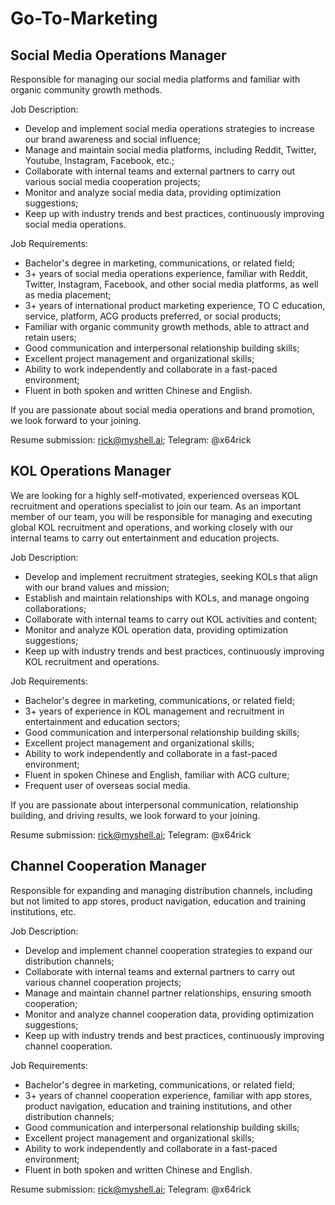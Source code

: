 # Go-To-Marketing

## Social Media Operations Manager

Responsible for managing our social media platforms and familiar with organic community growth methods.

Job Description:

* Develop and implement social media operations strategies to increase our brand awareness and social influence;
* Manage and maintain social media platforms, including Reddit, Twitter, Youtube, Instagram, Facebook, etc.;
* Collaborate with internal teams and external partners to carry out various social media cooperation projects;
* Monitor and analyze social media data, providing optimization suggestions;
* Keep up with industry trends and best practices, continuously improving social media operations.

Job Requirements:

* Bachelor's degree in marketing, communications, or related field;
* 3+ years of social media operations experience, familiar with Reddit, Twitter, Instagram, Facebook, and other social media platforms, as well as media placement;
* 3+ years of international product marketing experience, TO C education, service, platform, ACG products preferred, or social products;
* Familiar with organic community growth methods, able to attract and retain users;
* Good communication and interpersonal relationship building skills;
* Excellent project management and organizational skills;
* Ability to work independently and collaborate in a fast-paced environment;
* Fluent in both spoken and written Chinese and English.

If you are passionate about social media operations and brand promotion, we look forward to your joining.

Resume submission: rick@myshell.ai; Telegram: @x64rick

## KOL Operations Manager

We are looking for a highly self-motivated, experienced overseas KOL recruitment and operations specialist to join our team. As an important member of our team, you will be responsible for managing and executing global KOL recruitment and operations, and working closely with our internal teams to carry out entertainment and education projects.

Job Description:

* Develop and implement recruitment strategies, seeking KOLs that align with our brand values and mission;
* Establish and maintain relationships with KOLs, and manage ongoing collaborations;
* Collaborate with internal teams to carry out KOL activities and content;
* Monitor and analyze KOL operation data, providing optimization suggestions;
* Keep up with industry trends and best practices, continuously improving KOL recruitment and operations.

Job Requirements:

* Bachelor's degree in marketing, communications, or related field;
* 3+ years of experience in KOL management and recruitment in entertainment and education sectors;
* Good communication and interpersonal relationship building skills;
* Excellent project management and organizational skills;
* Ability to work independently and collaborate in a fast-paced environment;
* Fluent in spoken Chinese and English, familiar with ACG culture;
* Frequent user of overseas social media.

If you are passionate about interpersonal communication, relationship building, and driving results, we look forward to your joining.

Resume submission: rick@myshell.ai; Telegram: @x64rick

## Channel Cooperation Manager

Responsible for expanding and managing distribution channels, including but not limited to app stores, product navigation, education and training institutions, etc.

Job Description:

* Develop and implement channel cooperation strategies to expand our distribution channels;
* Collaborate with internal teams and external partners to carry out various channel cooperation projects;
* Manage and maintain channel partner relationships, ensuring smooth cooperation;
* Monitor and analyze channel cooperation data, providing optimization suggestions;
* Keep up with industry trends and best practices, continuously improving channel cooperation.

Job Requirements:

* Bachelor's degree in marketing, communications, or related field;
* 3+ years of channel cooperation experience, familiar with app stores, product navigation, education and training institutions, and other distribution channels;
* Good communication and interpersonal relationship building skills;
* Excellent project management and organizational skills;
* Ability to work independently and collaborate in a fast-paced environment;
* Fluent in both spoken and written Chinese and English.

Resume submission: rick@myshell.ai; Telegram: @x64rick